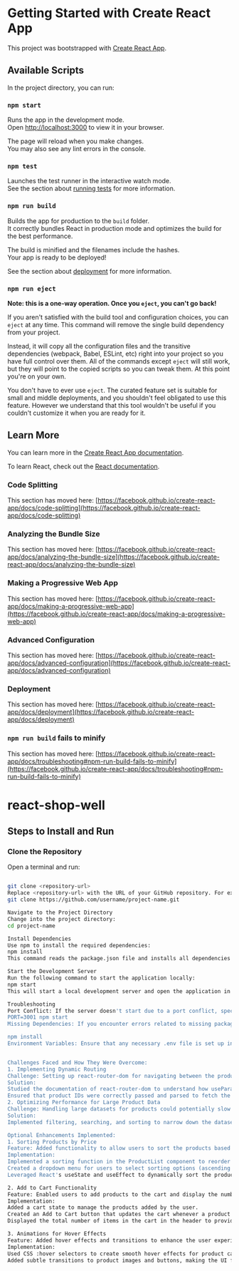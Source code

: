 # Getting Started with Create React App

This project was bootstrapped with [Create React App](https://github.com/facebook/create-react-app).

## Available Scripts

In the project directory, you can run:

### `npm start`

Runs the app in the development mode.\
Open [http://localhost:3000](http://localhost:3000) to view it in your browser.

The page will reload when you make changes.\
You may also see any lint errors in the console.

### `npm test`

Launches the test runner in the interactive watch mode.\
See the section about [running tests](https://facebook.github.io/create-react-app/docs/running-tests) for more information.

### `npm run build`

Builds the app for production to the `build` folder.\
It correctly bundles React in production mode and optimizes the build for the best performance.

The build is minified and the filenames include the hashes.\
Your app is ready to be deployed!

See the section about [deployment](https://facebook.github.io/create-react-app/docs/deployment) for more information.

### `npm run eject`

**Note: this is a one-way operation. Once you `eject`, you can't go back!**

If you aren't satisfied with the build tool and configuration choices, you can `eject` at any time. This command will remove the single build dependency from your project.

Instead, it will copy all the configuration files and the transitive dependencies (webpack, Babel, ESLint, etc) right into your project so you have full control over them. All of the commands except `eject` will still work, but they will point to the copied scripts so you can tweak them. At this point you're on your own.

You don't have to ever use `eject`. The curated feature set is suitable for small and middle deployments, and you shouldn't feel obligated to use this feature. However we understand that this tool wouldn't be useful if you couldn't customize it when you are ready for it.

## Learn More

You can learn more in the [Create React App documentation](https://facebook.github.io/create-react-app/docs/getting-started).

To learn React, check out the [React documentation](https://reactjs.org/).

### Code Splitting

This section has moved here: [https://facebook.github.io/create-react-app/docs/code-splitting](https://facebook.github.io/create-react-app/docs/code-splitting)

### Analyzing the Bundle Size

This section has moved here: [https://facebook.github.io/create-react-app/docs/analyzing-the-bundle-size](https://facebook.github.io/create-react-app/docs/analyzing-the-bundle-size)

### Making a Progressive Web App

This section has moved here: [https://facebook.github.io/create-react-app/docs/making-a-progressive-web-app](https://facebook.github.io/create-react-app/docs/making-a-progressive-web-app)

### Advanced Configuration

This section has moved here: [https://facebook.github.io/create-react-app/docs/advanced-configuration](https://facebook.github.io/create-react-app/docs/advanced-configuration)

### Deployment

This section has moved here: [https://facebook.github.io/create-react-app/docs/deployment](https://facebook.github.io/create-react-app/docs/deployment)

### `npm run build` fails to minify

This section has moved here: [https://facebook.github.io/create-react-app/docs/troubleshooting#npm-run-build-fails-to-minify](https://facebook.github.io/create-react-app/docs/troubleshooting#npm-run-build-fails-to-minify)

# react-shop-well


## Steps to Install and Run

###  Clone the Repository
Open a terminal and run:

```bash

git clone <repository-url>
Replace <repository-url> with the URL of your GitHub repository. For example:
git clone https://github.com/username/project-name.git

Navigate to the Project Directory
Change into the project directory:
cd project-name

Install Dependencies
Use npm to install the required dependencies:
npm install
This command reads the package.json file and installs all dependencies into the node_modules directory.

Start the Development Server
Run the following command to start the application locally:
npm start
This will start a local development server and open the application in your default web browser at: http://localhost:3000

Troubleshooting
Port Conflict: If the server doesn't start due to a port conflict, specify an alternate port like this:
PORT=3001 npm start
Missing Dependencies: If you encounter errors related to missing packages, rerun:

npm install
Environment Variables: Ensure that any necessary .env file is set up in the root of the project with the required variables.


Challenges Faced and How They Were Overcome:
1. Implementing Dynamic Routing
Challenge: Setting up react-router-dom for navigating between the product listing and product details pages was initially confusing, especially handling dynamic routes like /product/:id.
Solution:
Studied the documentation of react-router-dom to understand how useParams and <Routes> work.
Ensured that product IDs were correctly passed and parsed to fetch the appropriate product details.
2. Optimizing Performance for Large Product Data
Challenge: Handling large datasets for products could potentially slow down the application.
Solution:
Implemented filtering, searching, and sorting to narrow down the dataset dynamically.

Optional Enhancements Implemented:
1. Sorting Products by Price
Feature: Added functionality to allow users to sort the products based on their price in ascending or descending order.
Implementation:
Implemented a sorting function in the ProductList component to reorder products when the user selects a sorting option.
Created a dropdown menu for users to select sorting options (ascending or descending price).
Leveraged React's useState and useEffect to dynamically sort the products whenever the user changes the sorting criteria.

2. Add to Cart Functionality
Feature: Enabled users to add products to the cart and display the number of items in the cart.
Implementation:
Added a cart state to manage the products added by the user.
Created an Add to Cart button that updates the cart whenever a product is added.
Displayed the total number of items in the cart in the header to provide immediate feedback to the user.

3. Animations for Hover Effects
Feature: Added hover effects and transitions to enhance the user experience.
Implementation:
Used CSS :hover selectors to create smooth hover effects for product cards and buttons.
Added subtle transitions to product images and buttons, making the UI feel more interactive and responsive.
